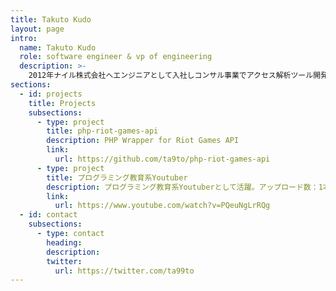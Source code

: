 ```yaml
---
title: Takuto Kudo
layout: page
intro:
  name: Takuto Kudo
  role: software engineer & vp of engineering
  description: >-
    2012年ナイル株式会社へエンジニアとして入社しコンサル事業でアクセス解析ツール開発など経験し退職。起業して受託開発や飲食店経営などやって2017年ナイルへ再入社。現在はメディア事業VPoEとして採用や育成など組織づくりを主に担当しながら新規事業立ち上げをやったりなどします。
sections:
  - id: projects
    title: Projects
    subsections:
      - type: project
        title: php-riot-games-api
        description: PHP Wrapper for Riot Games API
        link:
          url: https://github.com/ta9to/php-riot-games-api
      - type: project
        title: プログラミング教育系Youtuber
        description: プログラミング教育系Youtuberとして活躍。アップロード数：1本
        link:
          url: https://www.youtube.com/watch?v=PQeuNgLrRQg
  - id: contact
    subsections:
      - type: contact
        heading: 
        description:
        twitter:
          url: https://twitter.com/ta99to
---
```

